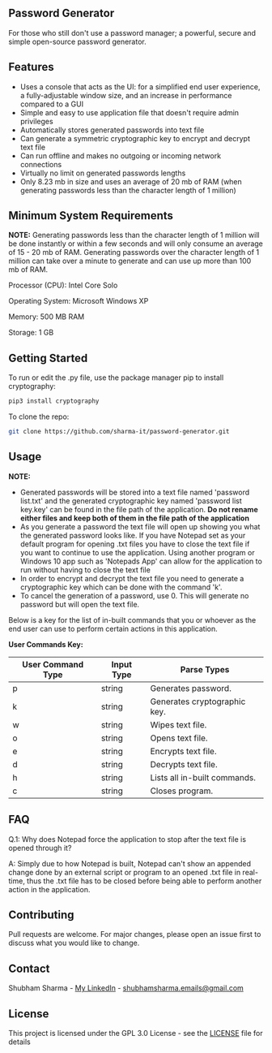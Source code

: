 ## Password Generator

For those who still don't use a password manager; a powerful, secure and simple open-source password generator.

## Features
- Uses a console that acts as the UI: for a simplified end user experience, a fully-adjustable window size, and an increase in performance compared to a GUI
- Simple and easy to use application file that doesn't require admin privileges
- Automatically stores generated passwords into text file
- Can generate a symmetric cryptographic key to encrypt and decrypt text file
- Can run offline and makes no outgoing or incoming network connections
- Virtually no limit on generated passwords lengths
- Only 8.23 mb in size and uses an average of 20 mb of RAM (when generating passwords less than the character length of 1 million)

## Minimum System Requirements

**NOTE:** Generating passwords less than the character length of 1 million will be done instantly or within a few seconds and will only consume an average of 15 - 20 mb of RAM. Generating passwords over the character length of 1 million can take over a minute to generate and can use up more than 100 mb of RAM.

Processor (CPU): Intel Core Solo

Operating System: Microsoft Windows XP

Memory: 500 MB RAM

Storage: 1 GB

## Getting Started

To run or edit the .py file, use the package manager pip to install cryptography:
```sh
pip3 install cryptography
```
To clone the repo:
```sh
git clone https://github.com/sharma-it/password-generator.git
```

## Usage

**NOTE:**

- Generated passwords will be stored into a text file named 'password list.txt' and the generated cryptographic key named 'password list key.key' can be found in the file path of the application. **Do not rename either files and keep both of them in the file path of the application**
- As you generate a password the text file will open up showing you what the generated password looks like. If you have Notepad set as your default program for opening .txt files you have to close the text file if you want to continue to use the application. Using another program or Windows 10 app such as 'Notepads App' can allow for the application to run without having to close the text file
- In order to encrypt and decrypt the text file you need to generate a cryptographic key which can be done with the command 'k'.
- To cancel the generation of a password, use 0. This will generate no password but will open the text file.

Below is a key for the list of in-built commands that you or whoever as the end user can use to perform certain actions in this application.

**User Commands Key:**

| User Command Type | Input Type | Parse Types |
| ----------------- | ---------- | ----------- |
| p |	string | Generates password. |
| k |	string | Generates cryptographic key. |
| w |	string | Wipes text file. |
| o |	string | Opens text file. |
| e |	string | Encrypts text file. |
| d |	string | Decrypts text file. |
| h |	string | Lists all in-built commands. |
| c |	string | Closes program. |

## FAQ

Q.1: Why does Notepad force the application to stop after the text file is opened through it?

A: Simply due to how Notepad is built, Notepad can't show an appended change done by an external script or program to an opened .txt file in real-time, thus the .txt file has to be closed before being able to perform another action in the application.

## Contributing

Pull requests are welcome. For major changes, please open an issue first to discuss what you would like to change.

## Contact

Shubham Sharma - [My LinkedIn](https://www.linkedin.com/in/ssjuniorit/) - shubhamsharma.emails@gmail.com

## License

This project is licensed under the GPL 3.0 License - see the [LICENSE](LICENCE) file for details
